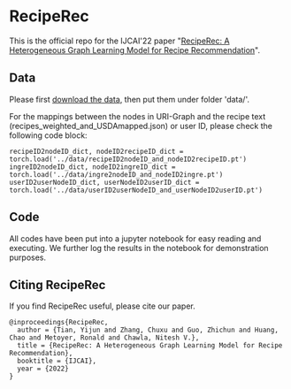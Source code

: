 # RecipeRec
This is the official repo for the IJCAI'22 paper "[RecipeRec: A Heterogeneous Graph Learning Model for Recipe Recommendation](https://arxiv.org/pdf/2205.14005.pdf)".

## Data
Please first [download the data](https://drive.google.com/drive/folders/1DvjFUa9gGqalrFAYFzbB2onGXU2K4LNu?usp=sharing), then put them under folder 'data/'.

For the mappings between the nodes in URI-Graph and the recipe text (recipes_weighted_and_USDAmapped.json) or user ID, please check the following code block:
```
recipeID2nodeID_dict, nodeID2recipeID_dict = torch.load('../data/recipeID2nodeID_and_nodeID2recipeID.pt')
ingreID2nodeID_dict, nodeID2ingreID_dict = torch.load('../data/ingre2nodeID_and_nodeID2ingre.pt')
userID2userNodeID_dict, userNodeID2userID_dict = torch.load('../data/userID2userNodeID_and_userNodeID2userID.pt')
```

## Code
All codes have been put into a jupyter notebook for easy reading and executing. We further log the results in the notebook for demonstration purposes. 

## Citing RecipeRec
If you find RecipeRec useful, please cite our paper.
```
@inproceedings{RecipeRec,
  author = {Tian, Yijun and Zhang, Chuxu and Guo, Zhichun and Huang, Chao and Metoyer, Ronald and Chawla, Nitesh V.},
  title = {RecipeRec: A Heterogeneous Graph Learning Model for Recipe Recommendation},
  booktitle = {IJCAI},
  year = {2022}
}
```
